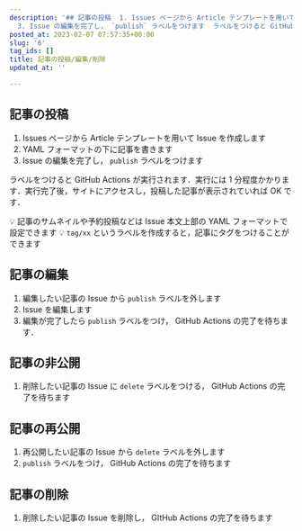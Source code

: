 ```yaml
---
description: '## 記事の投稿  1. Issues ページから Article テンプレートを用いて Issue を作成します 2. YAML フォーマットの下に記事を書きます
  3. Issue の編集を完了し， `publish` ラベルをつけます  ラベルをつけると GitHub Actions が実行されます．実行には 1 分程度かかります．実行完了後，サイトにアクセスし，投稿した記事が表示されていれば...'
posted_at: 2023-02-07 07:57:35+00:00
slug: '6'
tag_ids: []
title: 記事の投稿/編集/削除
updated_at: ''

---
```

## 記事の投稿

1. Issues ページから Article テンプレートを用いて Issue を作成します
2. YAML フォーマットの下に記事を書きます
3. Issue の編集を完了し， `publish` ラベルをつけます

ラベルをつけると GitHub Actions が実行されます．実行には 1 分程度かかります．実行完了後，サイトにアクセスし，投稿した記事が表示されていれば OK です．

💡 記事のサムネイルや予約投稿などは Issue 本文上部の YAML フォーマットで設定できます
💡 `tag/xx` というラベルを作成すると，記事にタグをつけることができます

## 記事の編集

1. 編集したい記事の Issue から `publish` ラベルを外します
2. Issue を編集します
3. 編集が完了したら `publish` ラベルをつけ， GitHub Actions の完了を待ちます．

## 記事の非公開

1. 削除したい記事の Issue に `delete` ラベルをつける， GitHub Actions の完了を待ちます

## 記事の再公開

1. 再公開したい記事の Issue から `delete` ラベルを外します
2. `publish` ラベルをつけ， GitHub Actions の完了を待ちます

## 記事の削除

1. 削除したい記事の Issue を削除し， GItHub Actions の完了を待ちます

